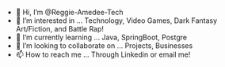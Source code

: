 - 👋 Hi, I’m @Reggie-Amedee-Tech
- 👀 I’m interested in ... Technology, Video Games, Dark Fantasy Art/Fiction, and Battle Rap!
- 🌱 I’m currently learning ... Java, SpringBoot, Postgre
- 💞️ I’m looking to collaborate on ... Projects, Businesses
- 📫 How to reach me ... Through Linkedin or email me!

<!---
Reggie-Amedee-Tech/Reggie-Amedee-Tech is a ✨ special ✨ repository because its `README.md` (this file) appears on your GitHub profile.
You can click the Preview link to take a look at your changes.
--->
